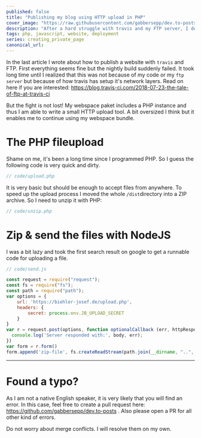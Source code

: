```yaml
---
published: false
title: "Publishing my blog using HTTP upload in PHP"
cover_image: "https://raw.githubusercontent.com/gabbersepp/dev.to-posts/master/blog-posts/private-page/travis-http-php/assets/header.png"
description: "After a hard struggle with travis and my FTP server, I decided to use a HTTP upload"
tags: php, javascript, website, deployment
series: creating_private_page
canonical_url:
---
```


In the last article I wrote about how to publish a website with `travis` and FTP. First everything seems fine but the nightly build suddenly failed. It took long time until I realized that this was not because of my code or my `ftp server` but because of how travis has setup it's network layers. Read on here if you are interested: https://blog.travis-ci.com/2018-07-23-the-tale-of-ftp-at-travis-ci

But the fight is not lost! My webspace paket includes a PHP instance and thus I am able to write a small HTTP upload tool. A bit oversized I think but it enables me to continue using my webspace bundle.

# The PHP fileupload
Shame on me, it's been a long time since I programmed PHP. So I guess the following code is very quick and dirty.

```php
// code/upload.php
```

It is very basic but should be enough to accept files from anywhere. To speed up the upload process I moved the whole `/dist`directory into a ZIP archive. So I need to unzip it with PHP:

```php
// code/unzip.php
```

# Zip & send the files with NodeJS
I was a bit lazy and took the first search result on google to get a runnable code for uploading a file.

```js
// code/send.js

const request = require("request");
const fs = require("fs");
const path = require("path");
var options = {
    url: 'https://biehler-josef.de/upload.php',
    headers: {
        secret: process.env.JB_UPLOAD_SECRET
    }
}
var r = request.post(options, function optionalCallback (err, httpResponse, body) {
  console.log('Server responded with:', body, err);
})
var form = r.form()
form.append('zip-file', fs.createReadStream(path.join(__dirname, "..", 'test.zip')))
```


----

# Found a typo?
As I am not a native English speaker, it is very likely that you will find an error. In this case, feel free to create a pull request here: https://github.com/gabbersepp/dev.to-posts . Also please open a PR for all other kind of errors.

Do not worry about merge conflicts. I will resolve them on my own. 